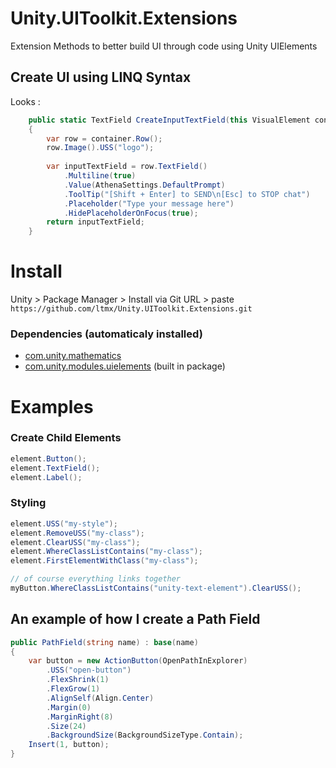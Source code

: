 # Unity.UIToolkit.Extensions
Extension Methods to better build UI through code using Unity UIElements

## Create UI using LINQ Syntax
Looks :
```cs
    public static TextField CreateInputTextField(this VisualElement container)
    {
        var row = container.Row();
        row.Image().USS("logo");
        
        var inputTextField = row.TextField()
            .Multiline(true)
            .Value(AthenaSettings.DefaultPrompt)
            .ToolTip("[Shift + Enter] to SEND\n[Esc] to STOP chat")
            .Placeholder("Type your message here")
            .HidePlaceholderOnFocus(true);
        return inputTextField;
    }
```

# Install

Unity > Package Manager > Install via Git URL > paste `https://github.com/ltmx/Unity.UIToolkit.Extensions.git`

### Dependencies (automaticaly installed)
- [com.unity.mathematics](https://docs.unity3d.com/Packages/com.unity.mathematics@1.3/manual/index.html)
- [com.unity.modules.uielements](https://docs.unity3d.com/Manual/UIElements.html) (built in package)


# Examples

### Create Child Elements
```cs
element.Button();
element.TextField();
element.Label();
```

### Styling

```cs
element.USS("my-style");
element.RemoveUSS("my-class");
element.ClearUSS("my-class");
element.WhereClassListContains("my-class");
element.FirstElementWithClass("my-class");

// of course everything links together
myButton.WhereClassListContains("unity-text-element").ClearUSS();
```

## An example of how I create a Path Field

```cs
public PathField(string name) : base(name)
{
    var button = new ActionButton(OpenPathInExplorer)
        .USS("open-button")
        .FlexShrink(1)
        .FlexGrow(1)
        .AlignSelf(Align.Center)
        .Margin(0)
        .MarginRight(8)
        .Size(24)
        .BackgroundSize(BackgroundSizeType.Contain);
    Insert(1, button);
}
```
